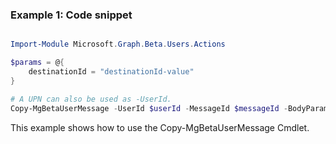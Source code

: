 ### Example 1: Code snippet

```powershell

Import-Module Microsoft.Graph.Beta.Users.Actions

$params = @{
	destinationId = "destinationId-value"
}

# A UPN can also be used as -UserId.
Copy-MgBetaUserMessage -UserId $userId -MessageId $messageId -BodyParameter $params

```
This example shows how to use the Copy-MgBetaUserMessage Cmdlet.

